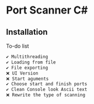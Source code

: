 
# Port Scanner C#



## Installation

To-do list

```bash
✔️ Multithreading
✔️ Loading from file
✔️ File exporting
❌ UI Version
❌ Start aguments
✔️ Choose start and finish ports
✔️ Clean Console look Ascii text
❌ Rewrite the type of scanning
```
